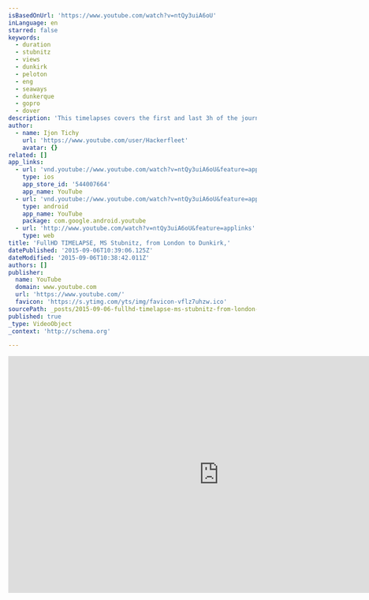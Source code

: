 ```yaml
---
isBasedOnUrl: 'https://www.youtube.com/watch?v=ntQy3uiA6oU'
inLanguage: en
starred: false
keywords:
  - duration
  - stubnitz
  - views
  - dunkirk
  - peloton
  - eng
  - seaways
  - dunkerque
  - gopro
  - dover
description: 'This timelapses covers the first and last 3h of the journey of MS Stubnitz from London, Canary Wharf to Dunkirk, France. This journey took place from 05-17-2013 17.00 UTC to 05-18-2013 12.30 UTC It was shot with two HD GoPro, one central at the monkeydeck looking forward and the other one above the quarter deck on starboard side.'
author:
  - name: Ijon Tichy
    url: 'https://www.youtube.com/user/Hackerfleet'
    avatar: {}
related: []
app_links:
  - url: 'vnd.youtube://www.youtube.com/watch?v=ntQy3uiA6oU&feature=applinks'
    type: ios
    app_store_id: '544007664'
    app_name: YouTube
  - url: 'vnd.youtube://www.youtube.com/watch?v=ntQy3uiA6oU&feature=applinks'
    type: android
    app_name: YouTube
    package: com.google.android.youtube
  - url: 'http://www.youtube.com/watch?v=ntQy3uiA6oU&feature=applinks'
    type: web
title: 'FullHD TIMELAPSE, MS Stubnitz, from London to Dunkirk,'
datePublished: '2015-09-06T10:39:06.125Z'
dateModified: '2015-09-06T10:38:42.011Z'
authors: []
publisher:
  name: YouTube
  domain: www.youtube.com
  url: 'https://www.youtube.com/'
  favicon: 'https://s.ytimg.com/yts/img/favicon-vflz7uhzw.ico'
sourcePath: _posts/2015-09-06-fullhd-timelapse-ms-stubnitz-from-london-to-dunkirk.md
published: true
_type: VideoObject
_context: 'http://schema.org'

---
```

<iframe src="https://cdn.embedly.com/widgets/media.html?src=https%3A%2F%2Fwww.youtube.com%2Fembed%2FntQy3uiA6oU%3Ffeature%3Doembed&amp;url=https%3A%2F%2Fwww.youtube.com%2Fwatch%3Fv%3DntQy3uiA6oU&amp;image=https%3A%2F%2Fi.ytimg.com%2Fvi%2FntQy3uiA6oU%2Fhqdefault.jpg&amp;key=b7d04c9b404c499eba89ee7072e1c4f7&amp;type=text%2Fhtml&amp;schema=youtube" width="854" height="480" scrolling="no" frameborder="0" allowfullscreen="allowfullscreen" style=""></iframe>